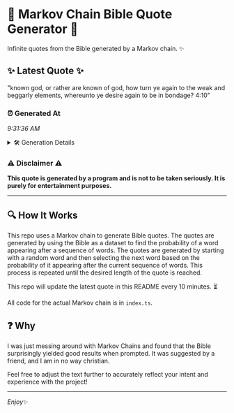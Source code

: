 # 📖 Markov Chain Bible Quote Generator 📖

Infinite quotes from the Bible generated by a Markov chain. ✨

## ✨ Latest Quote ✨
"known god, or rather are known of god, how turn ye again to the weak and beggarly elements, whereunto ye desire again to be in bondage? 4:10"

### ⏰ Generated At
*9:31:36 AM*

<details>
    <summary>🛠️ Generation Details</summary>
    <p>
        <strong>🌱 Seed:</strong> known<br>
        <strong>🔄 Iterations:</strong> 26<br>
        <strong>📜 Context History:</strong><br>[ known ]: god,<br>[ known, god, ]: or<br>[ known, god,, or ]: rather<br>[ known, god,, or, rather ]: are<br>[ known, god,, or, rather, are ]: known<br>[ known, god,, or, rather, are, known ]: of<br>[ god,, or, rather, are, known, of ]: god,<br>[ or, rather, are, known, of, god, ]: how<br>[ rather, are, known, of, god,, how ]: turn<br>[ are, known, of, god,, how, turn ]: ye<br>[ known, of, god,, how, turn, ye ]: again<br>[ of, god,, how, turn, ye, again ]: to<br>[ god,, how, turn, ye, again, to ]: the<br>[ how, turn, ye, again, to, the ]: weak<br>[ turn, ye, again, to, the, weak ]: and<br>[ ye, again, to, the, weak, and ]: beggarly<br>[ again, to, the, weak, and, beggarly ]: elements,<br>[ to, the, weak, and, beggarly, elements, ]: whereunto<br>[ the, weak, and, beggarly, elements,, whereunto ]: ye<br>[ weak, and, beggarly, elements,, whereunto, ye ]: desire<br>[ and, beggarly, elements,, whereunto, ye, desire ]: again<br>[ beggarly, elements,, whereunto, ye, desire, again ]: to<br>[ elements,, whereunto, ye, desire, again, to ]: be<br>[ whereunto, ye, desire, again, to, be ]: in<br>[ ye, desire, again, to, be, in ]: bondage?<br>[ desire, again, to, be, in, bondage? ]: 4:10<br>
    </p>
</details>

### ⚠️ Disclaimer ⚠️
**This quote is generated by a program and is not to be taken seriously. It is purely for entertainment purposes.**

---

## 🔍 How It Works

This repo uses a Markov chain to generate Bible quotes. The quotes are generated by using the Bible as a dataset to find the probability of a word appearing after a sequence of words. The quotes are generated by starting with a random word and then selecting the next word based on the probability of it appearing after the current sequence of words. This process is repeated until the desired length of the quote is reached.

This repo will update the latest quote in this README every 10 minutes. ⏳

All code for the actual Markov chain is in `index.ts`.

## ❓ Why

I was just messing around with Markov Chains and found that the Bible surprisingly yielded good results when prompted. 
It was suggested by a friend, and I am in no way christian.

Feel free to adjust the text further to accurately reflect your intent and experience with the project!

---

*Enjoy*✨
